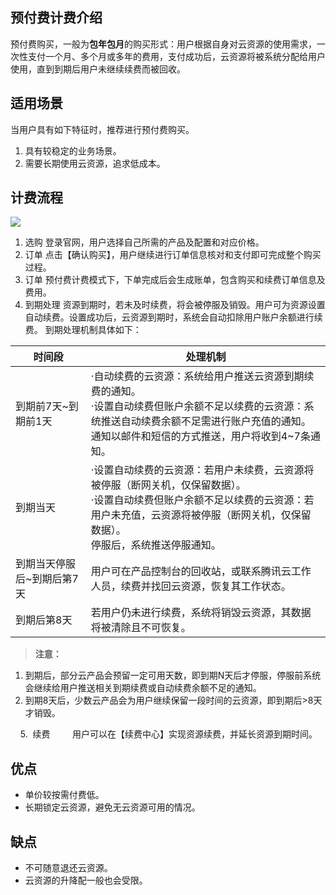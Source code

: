 ## 预付费计费介绍
预付费购买，一般为**包年包月**的购买形式：用户根据自身对云资源的使用需求，一次性支付一个月、多个月或多年的费用，支付成功后，云资源将被系统分配给用户使用，直到到期后用户未继续续费而被回收。
## 适用场景
当用户具有如下特征时，推荐进行预付费购买。
1. 具有较稳定的业务场景。
2. 需要长期使用云资源，追求低成本。

## 计费流程
![](http://i.imgur.com/EvKyaSu.png)

1. 选购
    登录官网，用户选择自己所需的产品及配置和对应价格。
2. 订单
    点击【确认购买】，用户继续进行订单信息核对和支付即可完成整个购买过程。
3. 订单
    预付费计费模式下，下单完成后会生成账单，包含购买和续费订单信息及费用。
4. 到期处理
    资源到期时，若未及时续费，将会被停服及销毁。用户可为资源设置自动续费。设置成功后，云资源到期时，系统会自动扣除用户账户余额进行续费。
    到期处理机制具体如下：

|时间段 | 处理机制 |
|---------|---------|
 | 到期前7天~到期前1天 |·自动续费的云资源：系统给用户推送云资源到期续费的通知。<br>·设置自动续费但账户余额不足以续费的云资源：系统推送自动续费余额不足需进行账户充值的通知。<br>通知以邮件和短信的方式推送，用户将收到4~7条通知。 | 
| 到期当天 | ·设置自动续费的云资源：若用户未续费，云资源将被停服（断网关机，仅保留数据）。<br> ·设置自动续费但账户余额不足以续费的云资源：若用户未充值，云资源将被停服（断网关机，仅保留数据）。<br>停服后，系统推送停服通知。 | 
| 到期当天停服后~到期后第7天 | 用户可在产品控制台的回收站，或联系腾讯云工作人员，续费并找回云资源，恢复其工作状态。| 
| 到期后第8天| 若用户仍未进行续费，系统将销毁云资源，其数据将被清除且不可恢复。 | 
>  **注意：**
 1. 到期后，部分云产品会预留一定可用天数，即到期N天后才停服，停服前系统会继续给用户推送相关到期续费或自动续费余额不足的通知。
 2. 到期8天后，少数云产品会为用户继续保留一段时间的云资源，即到期后>8天才销毁。
       
			 
&nbsp; &nbsp; 5\. &nbsp;续费
 &nbsp; &nbsp;&nbsp;&nbsp;&nbsp;&nbsp;&nbsp;用户可以在【续费中心】实现资源续费，并延长资源到期时间。
## 优点
* 单价较按需付费低。
* 长期锁定云资源，避免无云资源可用的情况。

## 缺点
* 不可随意退还云资源。
* 云资源的升降配一般也会受限。